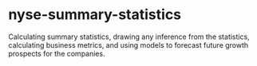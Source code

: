 # nyse-summary-statistics
Calculating summary statistics, drawing any inference from the statistics, calculating business metrics, and using models to forecast future growth prospects for the companies.
